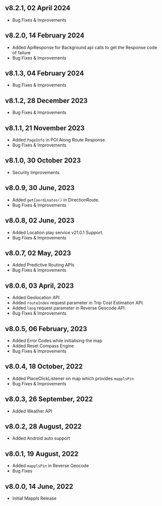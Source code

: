 ## v8.2.1, 02 April 2024
- Bug Fixes & Improvements

## v8.2.0, 14 February 2024
- Added ApiResponse for Background api calls to get the Response code of failure
- Bug Fixes & Improvements

## v8.1.3, 04 February 2024
- Bug Fixes & Improvements

## v8.1.2, 28 December 2023
- Bug Fixes & Improvements

## v8.1.1, 21 November 2023
- Added `PageInfo` in POI Along Route Response.
- Bug Fixes & Improvements

## v8.1.0, 30 October 2023
- Security Improvements. 

## v8.0.9, 30 June, 2023
- Added `getCoordinates()` in DirectionRoute.
- Bug Fixes & Improvements

## v8.0.8, 02 June, 2023
- Added Location play service v21.0.1 Support.
- Bug Fixes & Improvements

## v8.0.7, 02 May, 2023
- Added Predictive Routing APIs
- Bug Fixes & Improvements

## v8.0.6, 03 April, 2023
- Added Geolocation API
- Added `routeIndex` request parameter in Trip Cost Estimation API.
- Added `lang` request parameter  in Reverse Geocode API.
- Bug Fixes & Improvements

## v8.0.5, 06 February, 2023
- Added Error Codes while initialising the map
- Added Reset Compass Engine
- Bug Fixes & Improvements

## v8.0.4, 18 October, 2022
- Added PlaceClickListener on map which provides `mapplsPin`
- Bug Fixes & Improvements

## v8.0.3, 26 September, 2022
- Added Weather API

## v8.0.2, 28 August, 2022
- Added Android auto support

## v8.0.1, 19 August, 2022
- Added `mapplsPin` in Reverse Geocode
- Bug Fixes

## v8.0.0, 14 June, 2022
- Initial Mappls Release